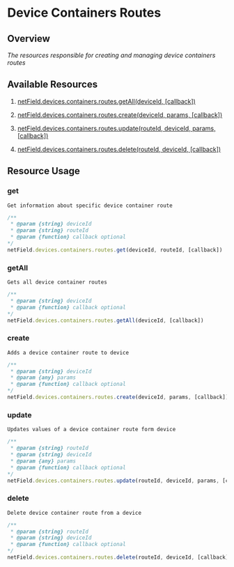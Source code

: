 # Device Containers Routes

## Overview
*The resources responsible for creating and managing device containers routes*

## Available Resources

1. [netField.devices.containers.routes.getAll(deviceId, [callback])](#getAll)

2. [netField.devices.containers.routes.create(deviceId, params, [callback])](#create)

3. [netField.devices.containers.routes.update(routeId, deviceId, params, [callback])](#update)

4. [netField.devices.containers.routes.delete(routeId, deviceId, [callback])](#delete)

## Resource Usage

### get

    Get information about specific device container route

```javascript
/**
 * @param {string} deviceId
 * @param {string} routeId
 * @param {function} callback optional
*/
netField.devices.containers.routes.get(deviceId, routeId, [callback])
```

### getAll

    Gets all device container routes

```javascript
/**
 * @param {string} deviceId
 * @param {function} callback optional
*/
netField.devices.containers.routes.getAll(deviceId, [callback])
```

### create

    Adds a device container route to device

```javascript
/**
 * @param {string} deviceId
 * @param {any} params
 * @param {function} callback optional
*/
netField.devices.containers.routes.create(deviceId, params, [callback])
```

### update

    Updates values of a device container route form device

```javascript
/**
 * @param {string} routeId
 * @param {string} deviceId
 * @param {any} params
 * @param {function} callback optional
*/
netField.devices.containers.routes.update(routeId, deviceId, params, [callback])
```

### delete

    Delete device container route from a device

```javascript
/**
 * @param {string} routeId
 * @param {string} deviceId
 * @param {function} callback optional
*/
netField.devices.containers.routes.delete(routeId, deviceId, [callback])
```
